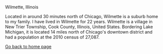 Wilmette, Illinois

Located in around 30 minutes north of Chicago, Wilmette is a suburb home to my family. I have lived in Wilmette for 22 years. Wilmette is a village in New Trier Township, Cook County, Illinois, United States. Bordering Lake Michigan, it is located 14 miles north of Chicago's downtown district and had a population at the 2010 census of 27,087.

[Go back to home page](./README.md)

